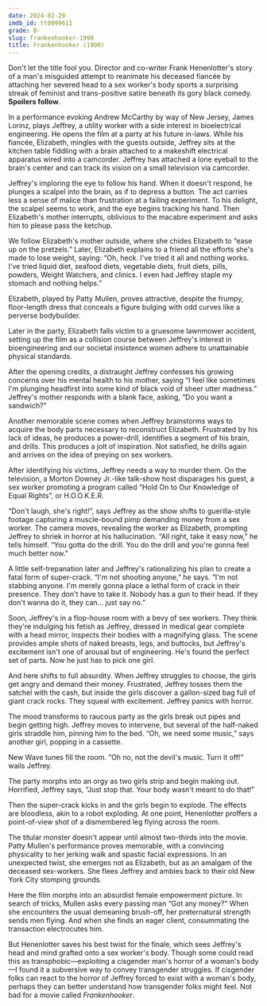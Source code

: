 ```yaml
---
date: 2024-02-29
imdb_id: tt0099611
grade: B-
slug: frankenhooker-1990
title: Frankenhooker (1990)
---
```


Don't let the title fool you. Director and co-writer Frank Henenlotter's story of a man's misguided attempt to reanimate his deceased fiancée by attaching her severed head to a sex worker's body sports a surprising streak of feminist and trans-positive satire beneath its gory black comedy. **Spoilers follow**.

<!-- end -->

In a performance evoking Andrew McCarthy by way of New Jersey, James Lorinz, plays Jeffrey, a utility worker with a side interest in bioelectrical engineering. He opens the film at a party at his future in-laws. While his fiancée, Elizabeth, mingles with the guests outside, Jeffrey sits at the kitchen table fiddling with a brain attached to a makeshift electrical apparatus wired into a camcorder. Jeffrey has attached a lone eyeball to the brain's center and can track its vision on a small television via camcorder.

Jeffrey's imploring the eye to follow his hand. When it doesn't respond, he plunges a scalpel into the brain, as if to depress a button. The act carries less a sense of malice than frustration at a failing experiment. To his delight, the scalpel seems to work, and the eye begins tracking his hand. Then Elizabeth's mother interrupts, oblivious to the macabre experiment and asks him to please pass the ketchup.

We follow Elizabeth's mother outside, where she chides Elizabeth to “ease up on the pretzels.” Later, Elizabeth explains to a friend all the efforts she's made to lose weight, saying: “Oh, heck. I've tried it all and nothing works. I've tried liquid diet, seafood diets, vegetable diets, fruit diets, pills, powders, Weight Watchers, and clinics. I even had Jeffrey staple my stomach and nothing helps.”

Elizabeth, played by Patty Mullen, proves attractive, despite the frumpy, floor-length dress that conceals a figure bulging with odd curves like a perverse bodybuilder.

Later in the party, Elizabeth falls victim to a gruesome lawnmower accident, setting up the film as a collision course between Jeffrey's interest in bioengineering and our societal insistence women adhere to unattainable physical standards.

After the opening credits, a distraught Jeffrey confesses his growing concerns over his mental health to his mother, saying “I feel like sometimes I'm plunging headfirst into some kind of black void of sheer utter madness.” Jeffrey's mother responds with a blank face, asking, “Do you want a sandwich?”

Another memorable scene comes when Jeffrey brainstorms ways to acquire the body parts necessary to reconstruct Elizabeth. Frustrated by his lack of ideas, he produces a power-drill, identifies a segment of his brain, and drills. This produces a jolt of inspiration. Not satisfied, he drills again and arrives on the idea of preying on sex workers.

After identifying his victims, Jeffrey needs a way to murder them. On the television, a Morton Downey Jr.-like talk-show host disparages his guest, a sex worker promoting a program called “Hold On to Our Knowledge of Equal Rights”, or H.O.O.K.E.R.

“Don't laugh, she's right!”, says Jeffrey as the show shifts to guerilla-style footage capturing a muscle-bound pimp demanding money from a sex worker. The camera moves, revealing the worker as Elizabeth, prompting Jeffrey to shriek in horror at his hallucination. “All right, take it easy now,” he tells himself. “You gotta do the drill. You do the drill and you're gonna feel much better now.”

A little self-trepanation later and Jeffrey's rationalizing his plan to create a fatal form of super-crack. “I'm not shooting anyone,” he says. “I'm not stabbing anyone. I'm merely gonna place a lethal form of crack in their presence. They don't have to take it. Nobody has a gun to their head. If they don't wanna do it, they can... just say no.”

Soon, Jeffrey's in a flop-house room with a bevy of sex workers. They think they're indulging his fetish as Jeffrey, dressed in medical gear complete with a head mirror, inspects their bodies with a magnifying glass. The scene provides ample shots of naked breasts, legs, and buttocks, but Jeffrey's excitement isn't one of arousal but of engineering. He's found the perfect set of parts. Now he just has to pick one girl.

And here shifts to full absurdity. When Jeffrey struggles to choose, the girls get angry and demand their money. Frustrated, Jeffrey tosses them the satchel with the cash, but inside the girls discover a gallon-sized bag full of giant crack rocks. They squeal with excitement. Jeffrey panics with horror.

The mood transforms to raucous party as the girls break out pipes and begin getting high. Jeffrey moves to intervene, but several of the half-naked girls straddle him, pinning him to the bed. “Oh, we need some music,” says another girl, popping in a cassette.

New Wave tunes fill the room. “Oh no, not the devil's music. Turn it off!” wails Jeffrey.

The party morphs into an orgy as two girls strip and begin making out. Horrified, Jeffrey says, “Just stop that. Your body wasn't meant to do that!”

Then the super-crack kicks in and the girls begin to explode. The effects are bloodless, akin to a robot exploding. At one point, Henenlotter proffers a point-of-view shot of a dismembered leg flying across the room.

The titular monster doesn't appear until almost two-thirds into the movie. Patty Mullen's performance proves memorable, with a convincing physicality to her jerking walk and spastic facial expressions. In an unexpected twist, she emerges not as Elizabeth, but as an amalgam of the deceased sex-workers. She flees Jeffrey and ambles back to their old New York City stomping grounds.

Here the film morphs into an absurdist female empowerment picture. In search of tricks, Mullen asks every passing man “Got any money?” When she encounters the usual demeaning brush-off, her preternatural strength sends men flying. And when she finds an eager client, consummating the transaction electrocutes him.

But Henenlotter saves his best twist for the finale, which sees Jeffrey's head and mind grafted onto a sex worker's body. Though some could read this as transphobic—exploiting a cisgender man's horror of a woman's body—I found it a subversive way to convey transgender struggles. If cisgender folks can react to the horror of Jeffrey forced to exist with a woman's body, perhaps they can better understand how transgender folks might feel. Not bad for a movie called _Frankenhooker_.
